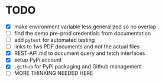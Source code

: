 # TODO

- [x] make environment variable less generalized so no overlap
- [ ] find the demo pre-prod credentials from documentation
- [ ] add `pytest` for automated testing
- [ ] links to 1ws PDF documents and not the actual files
- [x] REST-API.md to document query and fetch interfaces
- [x] setup PyPi account
- [x] `.github` for PyPi packaging and Github management
- [ ] MORE THINKING NEEDED HERE

